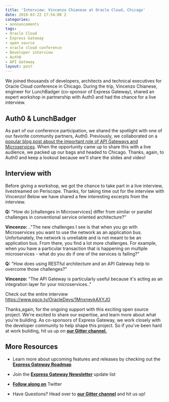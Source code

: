 ```yaml
---
title: 'Interview: Vincenzo Chianese at Oracle Cloud, Chicago'
date: 2018-03-22 17:54:00 Z
categories:
- announcements
tags:
- Oracle Cloud
- Express Gateway
- open source
- oracle cloud conference
- Developer interview
- Auth0
- API Gateway
layout: post
---
```


We joined thousands of developers, architects and technical executives for Oracle Cloud conference in Chicago. During the trip, Vincenzo Chianese, engineer for LunchBadger (co-sponsor of Express Gateway), shared an expert workshop in partnership with Auth0 and had the chance for a live interview. 
<!--excerpt-->

## Auth0 & LunchBadger
As part of our conference participation, we shared the spotlight with one of our favorite community partners, Auth0. Previously, we collaborated on a [popular blog post about the important role of API Gateways and Microservices](https://auth0.com/blog/apigateway-microservices-superglue/). When the opportunity came up to share this with a live audience, we packed up our bags and headed to Chicago. Thanks, again, to Auth0 and keep a lookout because we'll share the slides and video!

## Interview with

Before giving a workshop, we got the chance to take part in a live interview, livestreamed on Periscope. Thanks, for taking time out for the interview with Vincenzo! Below we have shared a few interesting excerpts from the interview.  

**Q:** "How do [challenges in Microservices] differ from similar or parallel challenges in conventional service oriented architecture?"
 
**Vincenzo:** .."The new challenges I see is that when you go with Microservices you want to use the network as an application bus. Unfortunately, the network is unreliable and is not meant to be an application bus. From there, you find a lot more challenges. For example, when you have a particular transaction that is happening on multiple microservices - what do you do if one of the services is failing?"

**Q:** "How does using RESTful architecture and an API Gateway help to overcome those challenges?"

**Vincenzo:** "The API Gateway is particularly useful because it's acting as an integration layer for your microservices.."

Check out the entire interview
https://www.pscp.tv/OracleDevs/1MnxneykAXYJO


Thanks,again, for the ongoing support with this exciting open source project. We're excited to share our expertise, and learn more about what you're building. As co-sponsors of Express Gateway, we work closely with the developer community to help shape this project. So if you've been hard at work building, hit us up on **[our Gitter channel.](https://gitter.im/ExpressGateway/express-gateway)**


## More Resources

* Learn more about upcoming features and releases by checking out the **[Express Gateway Roadmap](https://github.com/ExpressGateway/express-gateway/milestones)**

* Join the **[Express Gateway Newsletter](https://eepurl.com/cVOqd5)** update list

* **[Follow along on](https://twitter.com/express_gateway)** Twitter

* Have Questions? Head over to **[our Gitter channel](https://gitter.im/ExpressGateway/express-gateway)** and hit us up!